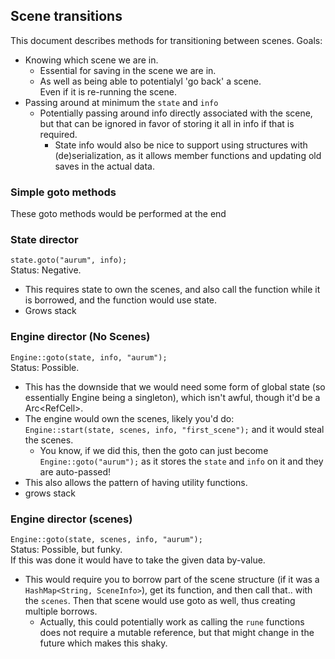 ## Scene transitions
This document describes methods for transitioning between scenes.
Goals:
- Knowing which scene we are in.
    - Essential for saving in the scene we are in.
    - As well as being able to potentialyl 'go back' a scene.  
      Even if it is re-running the scene.
- Passing around at minimum the `state` and `info`
    - Potentially passing around info directly associated with the scene, but that can be ignored in favor of storing it all in info if that is required.
        - State info would also be nice to support using structures with (de)serialization, as it allows member functions and updating old saves in the actual data.


### Simple goto methods
These goto methods would be performed at the end

### State director
`state.goto("aurum", info);`  
    Status: Negative.  
- This requires state to own the scenes, and also call the function while it is borrowed, and the function would use state.
- Grows stack

### Engine director (No Scenes)
`Engine::goto(state, info, "aurum");`  
Status: Possible.  
- This has the downside that we would need some form of global state (so essentially Engine being a singleton), which isn't awful, though it'd be a Arc<RefCell<Engine>>.
- The engine would own the scenes, likely you'd do: `Engine::start(state, scenes, info, "first_scene");` and it would steal the scenes.
    - You know, if we did this, then the goto can just become `Engine::goto("aurum");` as it stores the `state` and `info` on it and they are auto-passed!
- This also allows the pattern of having utility functions.
- grows stack

### Engine director (scenes)
`Engine::goto(state, scenes, info, "aurum");`  
Status: Possible, but funky.  
If this was done it would have to take the given data by-value.
- This would require you to borrow part of the scene structure (if it was a `HashMap<String, SceneInfo>`), get its function, and then call that.. with the `scenes`. Then that scene would use goto as well, thus creating multiple borrows.
    - Actually, this could potentially work as calling the `rune` functions does not require a mutable reference, but that might change in the future which makes this shaky.
